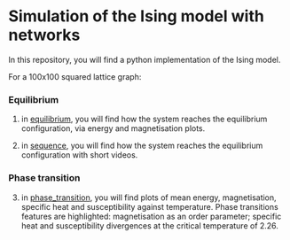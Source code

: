 # Simulation of the Ising model with networks

In this repository, you will find a python implementation of the Ising model.

For a 100x100 squared lattice graph:

### Equilibrium

1. in [equilibrium](https://github.com/PhysicsZandi/IsingModel/blob/main/equilibrium), you will find how the system reaches the equilibrium configuration, via energy and magnetisation plots.

2. in [sequence](https://github.com/PhysicsZandi/IsingModel/blob/main/sequence), you will find how the system reaches the equilibrium configuration with short videos.

### Phase transition

3. in [phase_transition](https://github.com/PhysicsZandi/IsingModel/blob/main/phase_transition), you will find plots of mean energy, magnetisation, specific heat and susceptibility against temperature. Phase transitions features are highlighted: magnetisation as an order parameter; specific heat and susceptibility divergences at the critical temperature of 2.26.